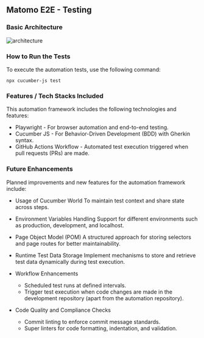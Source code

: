 ## Matomo E2E - Testing ###

### Basic Architecture ###
![architecture](https://github.com/user-attachments/assets/e5f13576-07c0-4418-97af-caf17666b93b)




### How to Run the Tests ###

To execute the automation tests, use the following command:

```
npx cucumber-js test
```
### Features / Tech Stacks Included ###

This automation framework includes the following technologies and features:

 - Playwright - For browser automation and end-to-end testing.
 - Cucumber JS - For Behavior-Driven Development (BDD) with Gherkin syntax.
 - GitHub Actions Workflow - Automated test execution triggered when pull requests (PRs) are made.

### Future Enhancements ###

Planned improvements and new features for the automation framework include:

 - Usage of Cucumber World
   To maintain test context and share state across steps.

 - Environment Variables Handling
   Support for different environments such as production, development, and localhost.

 - Page Object Model (POM)
   A structured approach for storing selectors and page routes for better maintainability.

 - Runtime Test Data Storage
   Implement mechanisms to store and retrieve test data dynamically during test execution.

 - Workflow Enhancements
   - Scheduled test runs at defined intervals.
   - Trigger test execution when code changes are made in the development repository (apart from the automation repository).

 - Code Quality and Compliance Checks
   - Commit linting to enforce commit message standards.
   - Super linters for code formatting, indentation, and validation.
